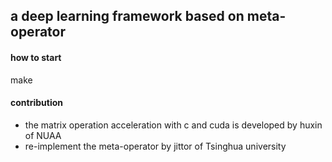 ## a deep learning framework based on meta-operator
#### how to start 
make 
#### contribution 
* the matrix operation acceleration with c and cuda is developed by huxin of NUAA 
* re-implement the meta-operator by jittor of Tsinghua university
